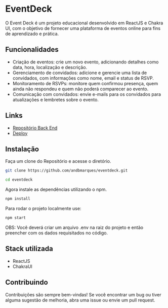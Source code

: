 # EventDeck

O Event Deck é um projeto educacional desenvolvido em ReactJS e Chakra UI, com o objetivo de fornecer uma plataforma de eventos online para fins de aprendizado e prática.

## Funcionalidades

- Criação de eventos: crie um novo evento, adicionando detalhes como data, hora, localização e descrição.
- Gerenciamento de convidados: adicione e gerencie uma lista de convidados, com informações como nome, email e status de RSVP.
- Monitoramento de RSVPs: monitore quem confirmou presença, quem ainda não respondeu e quem não poderá comparecer ao evento.
- Comunicação com convidados: envie e-mails para os convidados para atualizações e lembretes sobre o evento.

## Links

- [Repositório Back End](https://github.com/andbmarques/api-eventdeck/)
- [Deploy](https://eventdeck.vercel.app/)

## Instalação

Faça um clone do Repositório e acesse o diretório.

```bash
git clone https://github.com/andbmarques/eventdeck.git
```

```bash
cd eventdeck
```

Agora instale as dependências utilizando o npm.

```bash
npm install
```

Para rodar o projeto localmente use:

```bash
npm start
```

OBS: Você deverá criar um arquivo .env na raiz do projeto e então preencher com os dados requisitados no código.

## Stack utilizada

- ReactJS
- ChakraUI

## Contribuindo

Contribuições são sempre bem-vindas! Se você encontrar um bug ou tiver alguma sugestão de melhoria, abra uma issue ou envie um pull request.
